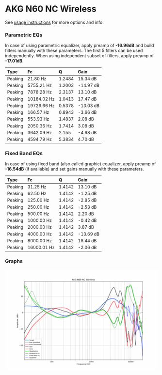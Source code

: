 # AKG N60 NC Wireless
See [usage instructions](https://github.com/jaakkopasanen/AutoEq#usage) for more options and info.

### Parametric EQs
In case of using parametric equalizer, apply preamp of **-16.96dB** and build filters manually
with these parameters. The first 5 filters can be used independently.
When using independent subset of filters, apply preamp of **-17.01dB**.

| Type    | Fc          |      Q | Gain      |
|:--------|:------------|:-------|:----------|
| Peaking | 21.80 Hz    | 1.2484 | 15.34 dB  |
| Peaking | 5755.21 Hz  | 1.2003 | -14.97 dB |
| Peaking | 7878.28 Hz  | 2.3137 | 13.10 dB  |
| Peaking | 10184.02 Hz | 1.0413 | 17.47 dB  |
| Peaking | 19726.66 Hz | 0.5378 | -13.03 dB |
| Peaking | 166.57 Hz   | 0.8943 | -3.66 dB  |
| Peaking | 553.93 Hz   | 1.4837 | 2.08 dB   |
| Peaking | 2050.36 Hz  | 1.7414 | 3.08 dB   |
| Peaking | 3642.09 Hz  | 2.155  | -4.68 dB  |
| Peaking | 4594.79 Hz  | 5.3834 | 4.70 dB   |

### Fixed Band EQs
In case of using fixed band (also called graphic) equalizer, apply preamp of **-16.54dB**
(if available) and set gains manually with these parameters.

| Type    | Fc          |      Q | Gain      |
|:--------|:------------|:-------|:----------|
| Peaking | 31.25 Hz    | 1.4142 | 13.10 dB  |
| Peaking | 62.50 Hz    | 1.4142 | -1.25 dB  |
| Peaking | 125.00 Hz   | 1.4142 | -2.85 dB  |
| Peaking | 250.00 Hz   | 1.4142 | -2.53 dB  |
| Peaking | 500.00 Hz   | 1.4142 | 2.20 dB   |
| Peaking | 1000.00 Hz  | 1.4142 | -0.42 dB  |
| Peaking | 2000.00 Hz  | 1.4142 | 3.87 dB   |
| Peaking | 4000.00 Hz  | 1.4142 | -13.69 dB |
| Peaking | 8000.00 Hz  | 1.4142 | 18.44 dB  |
| Peaking | 16000.01 Hz | 1.4142 | -2.06 dB  |

### Graphs
![](./AKG%20N60%20NC%20Wireless.png)